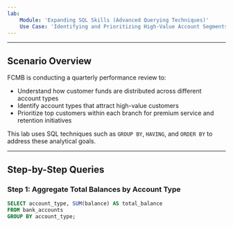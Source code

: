 ```yaml
---
lab:
    Module: 'Expanding SQL Skills​ (Advanced Querying Techniques)'
    Use Case: 'Identifying and Prioritizing High-Value Account Segments Across Branches'
---
```


---

##  Scenario Overview

FCMB is conducting a quarterly performance review to:
- Understand how customer funds are distributed across different account types
- Identify account types that attract high-value customers
- Prioritize top customers within each branch for premium service and retention initiatives

This lab uses SQL techniques such as `GROUP BY`, `HAVING`, and `ORDER BY` to address these analytical goals.

---

##  Step-by-Step Queries

###  Step 1: Aggregate Total Balances by Account Type

```sql
SELECT account_type, SUM(balance) AS total_balance
FROM bank_accounts
GROUP BY account_type;


